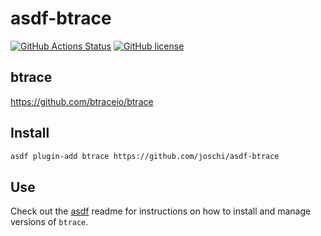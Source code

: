 # asdf-btrace

[![GitHub Actions Status](https://github.com/joschi/asdf-btrace/workflows/Main%20workflow/badge.svg?branch=master)](https://github.com/joschi/asdf-btrace/actions)
[![GitHub license](https://img.shields.io/github/license/joschi/asdf-btrace?style=plastic)](https://github.com/joschi/asdf-btrace/blob/master/LICENSE)

## btrace

<https://github.com/btraceio/btrace>

## Install

```bash
asdf plugin-add btrace https://github.com/joschi/asdf-btrace
```

## Use

Check out the [asdf](https://github.com/asdf-vm/asdf) readme for instructions on how to install and manage versions of `btrace`.
